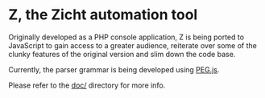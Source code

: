 # Z, the Zicht automation tool #

Originally developed as a PHP console application, Z is being ported to JavaScript to gain access to a greater
audience, reiterate over some of the clunky features of the original version and slim down the code base.

Currently, the parser grammar is being developed using [PEG.js](http://pegjs.org/).

Please refer to the [doc/](doc/) directory for more info.

